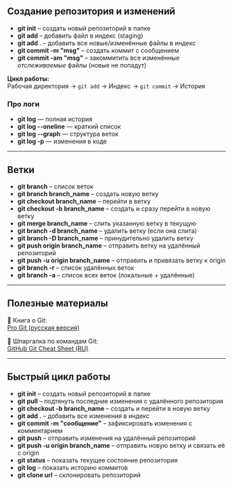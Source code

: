 ## Создание репозитория и изменений 

- **git init** – создать новый репозиторий в папке  
- **git add <file>** – добавить файл в индекс (staging)  
- **git add .** – добавить все новые/изменённые файлы в индекс  
- **git commit -m "msg"** – создать коммит с сообщением  
- **git commit -am "msg"** – закоммитить все изменённые *отслеживаемые* файлы (новые не попадут)  

 **Цикл работы:**  
Рабочая директория → `git add` → Индекс → `git commit` → История  

### Про логи
- **git log** — полная история  
- **git log --oneline** — краткий список  
- **git log --graph** — структура веток  
- **git log -p** — изменения в коде  

---

## Ветки

- **git branch** – список веток  
- **git branch branch_name** – создать новую ветку  
- **git checkout branch_name** – перейти в ветку  
- **git checkout -b branch_name** – создать и сразу перейти в новую ветку  
- **git merge branch_name** – слить указанную ветку в текущую  
- **git branch -d branch_name** – удалить ветку (если она слита)  
- **git branch -D branch_name** – принудительно удалить ветку  
- **git push origin branch_name** – отправить ветку на удалённый репозиторий  
- **git push -u origin branch_name** – отправить и привязать ветку к origin  
- **git branch -r** – список удалённых веток  
- **git branch -a** – список всех веток (локальные + удалённые)  

---

## Полезные материалы

📖 Книга о Git:  
[Pro Git (русская версия)](https://git-scm.com/book/ru/v2)  

📄 Шпаргалка по командам Git:  
[GitHub Git Cheat Sheet (RU)](https://training.github.com/downloads/ru/github-git-cheat-sheet/)  

---

## Быстрый цикл работы

- **git init** – создать новый репозиторий в папке  
- **git pull** – подтянуть последние изменения с удалённого репозитория  
- **git checkout -b branch_name** – создать и перейти в новую ветку  
- **git add .** – добавить все изменения в индекс  
- **git commit -m "сообщение"** – зафиксировать изменения с комментарием  
- **git push** – отправить изменения на удалённый репозиторий  
- **git push -u origin branch_name** – отправить новую ветку и связать её с origin  
- **git status** – показать текущее состояние репозитория  
- **git log** – показать историю коммитов  
- **git clone url** – склонировать репозиторий  
